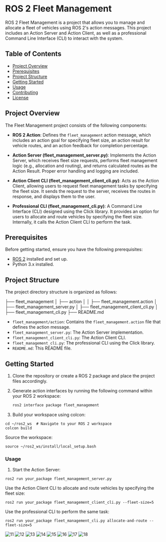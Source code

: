 # ROS 2 Fleet Management

ROS 2 Fleet Management is a project that allows you to manage and allocate a fleet of vehicles using ROS 2's action messages. This project includes an Action Server and Action Client, as well as a professional Command Line Interface (CLI) to interact with the system.

## Table of Contents

- [Project Overview](#project-overview)
- [Prerequisites](#prerequisites)
- [Project Structure](#project-structure)
- [Getting Started](#getting-started)
- [Usage](#usage)
- [Contributing](#contributing)
- [License](#license)

## Project Overview

The Fleet Management project consists of the following components:

- **ROS 2 Action**: Defines the `fleet_management` action message, which includes an action goal for specifying fleet size, an action result for vehicle routes, and an action feedback for completion percentage.

- **Action Server (fleet_management_server.py)**: Implements the Action Server, which receives fleet size requests, performs fleet management logic (e.g., allocation and routing), and returns calculated routes as the Action Result. Proper error handling and logging are included.

- **Action Client CLI (fleet_management_client_cli.py)**: Acts as the Action Client, allowing users to request fleet management tasks by specifying the fleet size. It sends the request to the server, receives the routes in response, and displays them to the user.

- **Professional CLI (fleet_management_cli.py)**: A Command Line Interface (CLI) designed using the Click library. It provides an option for users to allocate and route vehicles by specifying the fleet size. Internally, it calls the Action Client CLI to perform the task.

## Prerequisites

Before getting started, ensure you have the following prerequisites:

- [ROS 2](https://docs.ros.org/en/humble/Installation.html) installed and set up.
- Python 3.x installed.

## Project Structure

The project directory structure is organized as follows:

├── fleet_management
│ ├── action
│ │ ├── fleet_management.action
│ ├── fleet_management_server.py
│ ├── fleet_management_client_cli.py
│ ├── fleet_management_cli.py
├── README.md


- `fleet_management/action`: Contains the `fleet_management.action` file that defines the action message.
- `fleet_management_server.py`: The Action Server implementation.
- `fleet_management_client_cli.py`: The Action Client CLI.
- `fleet_management_cli.py`: The professional CLI using the Click library.
- `README.md`: This README file.

## Getting Started

1. Clone the repository or create a ROS 2 package and place the project files accordingly.

2. Generate action interfaces by running the following command within your ROS 2 workspace:

   ```bash
   ros2 interface package fleet_management
   ```

3. Build your workspace using colcon:
```
cd ~/ros2_ws  # Navigate to your ROS 2 workspace
colcon build
```

Source the workspace:
```
source ~/ros2_ws/install/local_setup.bash
```

### Usage
1. Start the Action Server:
```
ros2 run your_package fleet_management_server.py
```

Use the Action Client CLI to allocate and route vehicles by specifying the fleet size:

```
ros2 run your_package fleet_management_client_cli.py --fleet-size=5
```
Use the professional CLI to perform the same task:

```
ros2 run your_package fleet_management_cli.py allocate-and-route --fleet-size=5
```
![11](media/11.png)
![12](media/12.png)
![13](media/13.png)
![14](media/14.png)
![15](media/15.png)
![16](media/16.png)
![17](media/17.png)
![18](media/18.png)
